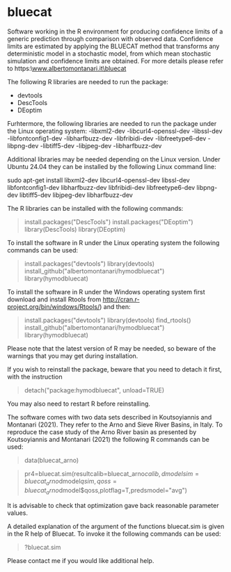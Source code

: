 # bluecat
Software working in the R environment for producing confidence limits of a generic prediction through comparison with observed data. Confidence limits are estimated by applying the BLUECAT method that transforms any deterministic model in a stochastic model, from which mean stochastic simulation and confidence limits are obtained.
For more details please refer to https:\\www.albertomontanari.it\bluecat

The following R libraries are needed to run the package:
- devtools
- DescTools
- DEoptim 

Furhtermore, the following libraries are needed to run the package under the Linux operating system:
-libxml2-dev
-libcurl4-openssl-dev
-libssl-dev
-libfontconfig1-dev
-libharfbuzz-dev
-libfribidi-dev
-libfreetype6-dev
-libpng-dev
-libtiff5-dev
-libjpeg-dev
-libharfbuzz-dev

Additional libraries may be needed depending on the Linux version. Under Ubuntu 24.04 they can be installed by the following Linux command line:

sudo apt-get install libxml2-dev libcurl4-openssl-dev libssl-dev libfontconfig1-dev libharfbuzz-dev libfribidi-dev libfreetype6-dev libpng-dev libtiff5-dev libjpeg-dev libharfbuzz-dev

The R libraries can be installed with the following commands:

> install.packages("DescTools")
> install.packages("DEoptim")
> library(DescTools)
> library(DEoptim)

To install the software in R under the Linux operating system the following commands can be used:

> install.packages("devtools")
> library(devtools)
> install_github("albertomontanari/hymodbluecat")
> library(hymodbluecat)

To install the software in R under the Windows operating system first download and install Rtools from http://cran.r-project.org/bin/windows/Rtools/) and then:

> install.packages("devtools")
> library(devtools)
> find_rtools()
> install_github("albertomontanari/hymodbluecat")
> library(hymodbluecat)

Please note that the latest version of R may be needed, so beware of the warnings that you may get during installation.

If you wish to reinstall the package, beware that you need to detach it first, with the instruction

> detach("package:hymodbluecat", unload=TRUE)

You may also need to restart R before reinstalling.

The software comes with two data sets described in Koutsoyiannis and Montanari (2021). They refer to the Arno and Sieve River Basins, in Italy.
To reproduce the case study of the Arno River basin as presented by Koutsoyiannis and Montanari (2021) the following R commands can be used:

> data(bluecat_arno)

> pr4=bluecat.sim(resultcalib=bluecat_arno$calib,dmodelsim=bluecat_arno$dmodel$qsim,qoss=bluecat_arno$dmodel$qoss,plotflag=T,predsmodel="avg")

It is advisable to check that optimization gave back reasonable parameter values.

A detailed explanation of the argument of the functions bluecat.sim is given in the R help of Bluecat. To invoke it the following commands can be used:

> ?bluecat.sim

Please contact me if you would like additional help.
